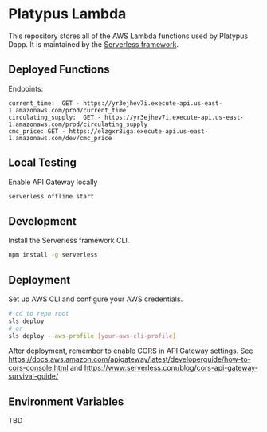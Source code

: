 # Platypus Lambda

This repository stores all of the AWS Lambda functions used by Platypus Dapp. It is maintained by the [Serverless framework](https://www.serverless.com/).

## Deployed Functions

Endpoints:

```
current_time:  GET - https://yr3ejhev7i.execute-api.us-east-1.amazonaws.com/prod/current_time
circulating_supply:  GET - https://yr3ejhev7i.execute-api.us-east-1.amazonaws.com/prod/circulating_supply
cmc_price: GET - https://elzgxr8iga.execute-api.us-east-1.amazonaws.com/dev/cmc_price
```

## Local Testing

Enable API Gateway locally

```sh
serverless offline start
```

## Development

Install the Serverless framework CLI.

```sh
npm install -g serverless
```

## Deployment

Set up AWS CLI and configure your AWS credentials.

```sh
# cd to repo root
sls deploy
# or
sls deploy --aws-profile [your-aws-cli-profile]
```

After deployment, remember to enable CORS in API Gateway settings. See https://docs.aws.amazon.com/apigateway/latest/developerguide/how-to-cors-console.html and https://www.serverless.com/blog/cors-api-gateway-survival-guide/

## Environment Variables

TBD

